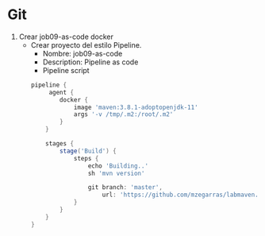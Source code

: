 # Git

1. Crear job09-as-code docker
    * Crear proyecto del estilo Pipeline.
        * Nombre: job09-as-code
        * Description: Pipeline as code
        * Pipeline script
        ```Groovy         
        pipeline {
             agent {
                docker {
                    image 'maven:3.8.1-adoptopenjdk-11'
                    args '-v /tmp/.m2:/root/.m2'
                }
            }

            stages {
                stage('Build') {
                    steps {
                        echo 'Building..'
                        sh 'mvn version'

                        git branch: 'master',
                            url: 'https://github.com/mzegarras/labmaven.git'
                    }
                }
            }
        }
        ```

